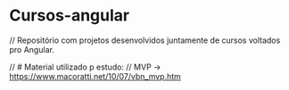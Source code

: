 # Cursos-angular
// Repositório com projetos desenvolvidos juntamente de cursos voltados pro Angular.

// # Material utilizado p estudo:
// MVP -> https://www.macoratti.net/10/07/vbn_mvp.htm
